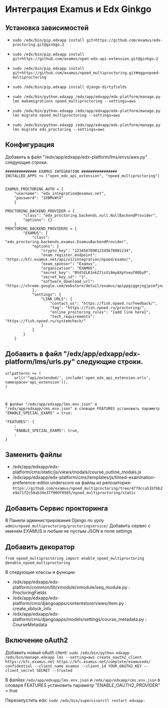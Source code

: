 # Интеграция Examus и Edx Ginkgo

## Установка зависимостей
 * ```sudo /edx/bin/pip.edxapp install git+https://github.com/examus/edx-proctoring.git@ginkgo.2```
 * ```sudo /edx/bin/pip.edxapp install git+https://github.com/examus/open-edx-api-extension.git@ginkgo.2```
 * ```sudo /edx/bin/pip.edxapp install git+https://github.com/examus/npoed_multiproctoring.git#egg=npoed-multiproctoring```
 * ```sudo /edx/bin/pip.edxapp install django-dirtyfields```

 * ```sudo /edx/bin/python.edxapp /edx/app/edxapp/edx-platform/manage.py lms makemigrations npoed_multiproctoring --settings=aws```
 * ```sudo /edx/bin/python.edxapp /edx/app/edxapp/edx-platform/manage.py lms migrate npoed_multiproctoring --settings=aws```
 * ```sudo /edx/bin/python.edxapp /edx/app/edxapp/edx-platform/manage.py lms migrate edx_proctoring --settings=aws```

## Конфигурация
Добавить в файл "/edx/app/edxapp/edx-platform/lms/envs/aws.py" следующие строки.

```
############## EXAMUS INTEGRATION ################
INSTALLED_APPS += ("open_edx_api_extension", "npoed_multiproctoring")


EXAMUS_PROCTORING_AUTH = {
    "username": "edx_integration@examus.net",
    "password": "1XBMvWtX"
    }

PROCTORING_BACKEND_PROVIDER = {
        "class": "edx_proctoring.backends.null.NullBackendProvider",
        "options": {}
    }
PROCTORING_BACKEND_PROVIDERS = {
        "EXAMUS": {
            "class": "edx_proctoring.backends.examus.ExamusBackendProvider",
            "options": {
                "crypto_key": "123456789012345678901234",
                "exam_register_endpoint": "https://kfc.examus.net/api/v1/integration/npoed/exams/",
                "exam_sponsor": "Examus",
                "organization": "EXAMUS",
                "secret_key": "0VdlELK1nkZ7isXi8myAXpYxeuf0ObyP",
                "secret_key_id": "1",
                "software_download_url": "https://chrome.google.com/webstore/detail/examus/apippgiggejegjpimfjnaigmanampcjg"
            },
            "settings": {
                "LINK_URLS": {
                    "contact_us": "https://fish.npoed.ru/feedback/",
                    "faq": "https://fish.npoed.ru/proctoring/",
                    "online_proctoring_rules": "{add link here}",
                    "tech_requirements": "https://fish.npoed.ru/systemcheck/"
                }
            }
        }
    }
```

## Добавить в файл "/edx/app/edxapp/edx-platform/lms/urls.py" следующие строки.

```
urlpatterns += (
    url(r'^api/extended/', include('open_edx_api_extension.urls', namespace='api_extension')),
)



В фалйах "/edx/app/edxapp/lms.env.json" и "/edx/app/edxapp/cms.env.json" в словаре FEATURES установить параметр "ENABLE_SPECIAL_EXAMS" = true:

"FEATURES": {
    :
    "ENABLE_SPECIAL_EXAMS": true,
    :
}
```

## Заменить файлы
 - /edx/app/edxapp/edx-platform/cms/static/js/views/modals/course_outline_modals.js
 - /edx/app/edxapp/edx-platform/cms/templates/js/timed-examination-preference-editor.underscore
на файлы из репозитория:
`https://github.com/examus/npoed_multiproctoring/tree/4779cca51bf6b2e9a71f2c58ab34e37f009f0585/npoed_multiproctoring/static`


## Добавить Сервис прокторинга
В Панели администрирования Django по урлу
`admin/npoed_multiproctoring/proctoringservice/`
Добавить сервис с именем EXAMUS и любым не пустым JSON в поле settings


## Добавить декоратор
```
from npoed_multiproctoring import enable_npoed_multiproctoring
@enable_npoed_multiproctoring
```

В следующие классы и функции:
 - /edx/app/edxapp/edx-platform/common/lib/xmodule/xmodule/seq_module.py : ProctoringFields
 - /edx/app/edxapp/edx-platform/cms/djangoapps/contentstore/views/item.py : create_xblock_info
 - /edx/app/edxapp/edx-platform/cms/djangoapps/models/settings/course_metadata.py : CourseMetadata
 

## Включение oAuth2
Добавить новый oAuth client:
```sudo /edx/bin/python.edxapp /edx/bin/manage.edxapp lms --setting=aws create_oauth2_client https://kfc.examus.net https://kfc.examus.net/complete/examusedx/ confidential --client_name examus --client_id YOUR_OAUTH2_KEY --client_secret SECRET --trusted```

В фалйах ```/edx/app/edxapp/lms.env.json``` и ```/edx/app/edxapp/cms.env.json``` в словаре FEATURES установить параметр "ENABLE_OAUTH2_PROVIDER" = true

Перезапустить edx:
``` sudo /edx/bin/supervisorctl restart edxapp: ```

